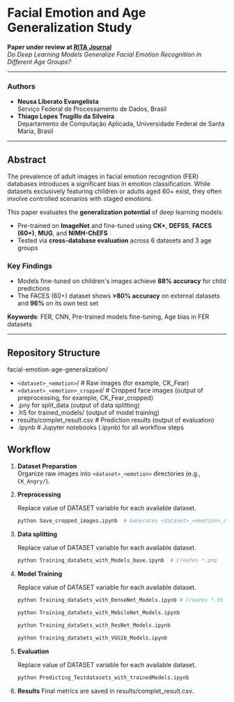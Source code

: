 # Facial Emotion and Age Generalization Study

**Paper under review at [RITA Journal](https://seer.ufrgs.br/rita)**  
*Do Deep Learning Models Generalize Facial Emotion Recognition in Different Age Groups?*  

---
### Authors  
- **Neusa Liberato Evangelista**  
  Serviço Federal de Processamento de Dados, Brasil    
- **Thiago Lopes Trugillo da Silveira**  
  Departamento de Computação Aplicada, Universidade Federal de Santa Maria, Brasil  

---

## Abstract  
The prevalence of adult images in facial emotion recognition (FER) databases introduces a significant bias in emotion classification. While datasets exclusively featuring children or adults aged 60+ exist, they often involve controlled scenarios with staged emotions.  

This paper evaluates the **generalization potential** of deep learning models:  
- Pre-trained on **ImageNet** and fine-tuned using **CK+**, **DEFSS**, **FACES (60+)**, **MUG**, and **NIMH-ChEFS**  
- Tested via **cross-database evaluation** across 6 datasets and 3 age groups  

### Key Findings  
- Models fine-tuned on children's images achieve **88% accuracy** for child predictions  
- The FACES (60+) dataset shows **>80% accuracy** on external datasets and **96%** on its own test set  

**Keywords**: FER, CNN, Pre-trained models fine-tuning, Age bias in FER datasets  

---

## Repository Structure  
facial-emotion-age-generalization/
- `<dataset>_<emotion>`/ # Raw images (for example, CK_Fear)
- `<dataset>_<emotion>_cropped`/ # Cropped face images (output of preprocessing, for example, CK_Fear_cropped)
- .pny for split_data (output of data splitting)
- .h5 for trained_models/  (output of model training)
- results/complet_result.csv # Prediction results (output of evaluation)
- .ipynb # Jupyter notebooks (.ipynb) for all workflow steps

## Workflow  
1. **Dataset Preparation**  
   Organize raw images into `<dataset>_<emotion>` directories (e.g., `CK_Angry/`).

2. **Preprocessing**

   Replace value of DATASET variable for each available dataset.
   
   ```bash
   python Save_cropped_images.ipynb  # Generates <dataset>_<emotion>_cropped directories

4. **Data splitting**

    Replace value of DATASET variable for each available dataset.
   
   ```bash
   python Training_dataSets_with_Models_base.ipynb  # Creates *.pny
   
6. **Model Training**

   Replace value of DATASET variable for each available dataset.
   
   ```bash
   python Training_dataSets_with_DenseNet_Models.ipynb # Creates *.h5
   
   python Training_dataSets_with_MobileNet_Models.ipynb
  
   python Training_dataSets_with_ResNet_Models.ipynb

   python Training_dataSets_with_VGG16_Models.ipynb  
   
8. **Evaluation**

   Replace value of DATASET variable for each available dataset.
   
   ```bash
   python Predicting_Testdatasets_with_trainedModels.ipynb
   
10. **Results**
   Final metrics are saved in results/complet_result.csv.

   
